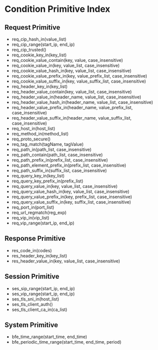 # Condition Primitive Index

## Request Primitive
 * req_cip_hash_in(value_list)
 * req_cip_range(start_ip, end_ip)
 * req_cip_trusted()
 * req_cookie_key_in(key_list)
 * req_cookie_value_contain(key, value, case_insensitive)
 * req_cookie_value_in(key, value_list, case_insensitive)
 * req_cookie_value_hash_in(key, value_list, case_insensitive)
 * req_cookie_value_prefix_in(key, value_prefix_list, case_insensitive)
 * req_cookie_value_suffix_in(key, value_suffix_list, case_insensitive)
 * req_header_key_in(key_list)
 * req_header_value_contain(key, value_list, case_insensitive)
 * req_header_value_in(header_name, value_list, case_insensitive)
 * req_header_value_hash_in(header_name, value_list, case_insensitive)
 * req_header_value_prefix_in(header_name, value_prefix_list, case_insensitive)
 * req_header_value_suffix_in(header_name, value_suffix_list, case_insensitive)
 * req_host_in(host_list)
 * req_method_in(method_list)
 * req_proto_secure()
 * req_tag_match(tagName, tagValue)
 * req_path_in(path_list, case_insensitive)
 * req_path_contain(path_list, case_insensitive)
 * req_path_prefix_in(prefix_list, case_insensitive)
 * req_path_element_prefix_in(prefix_list, case_insensitive)
 * req_path_suffix_in(suffix_list, case_insensitive)
 * req_query_key_in(key_list)
 * req_query_key_prefix_in(prefix_list)
 * req_query_value_in(key,  value_list, case_insensitive)
 * req_query_value_hash_in(key, value_list, case_insensitive)
 * req_query_value_prefix_in(key, prefix_list, case_insensitive)
 * req_query_value_suffix_in(key, suffix_list, case_insensitive)
 * req_port_in(port_list)
 * req_url_regmatch(reg_exp)
 * req_vip_in(vip_list)
 * req_vip_range(start_ip, end_ip)

## Response Primitive
 * res_code_in(codes)
 * res_header_key_in(key_list)
 * res_header_value_in(key, value_list, case_insensitive)

## Session Primitive
 * ses_sip_range(start_ip, end_ip)
 * ses_vip_range(start_ip, end_ip)
 * ses_tls_sni_in(host_list)
 * ses_tls_client_auth()
 * ses_tls_client_ca_in(ca_list)

## System Primitive
 * bfe_time_range(start_time, end_time)
 * bfe_periodic_time_range(start_time, end_time, period)

